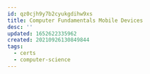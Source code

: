 ```yaml
---
id: qz0cjh9y7b2cyukgdihw9xs
title: Computer Fundamentals Mobile Devices
desc: ''
updated: 1652622335962
created: 20210926130849844
tags:
  - certs
  - computer-science
---
```


